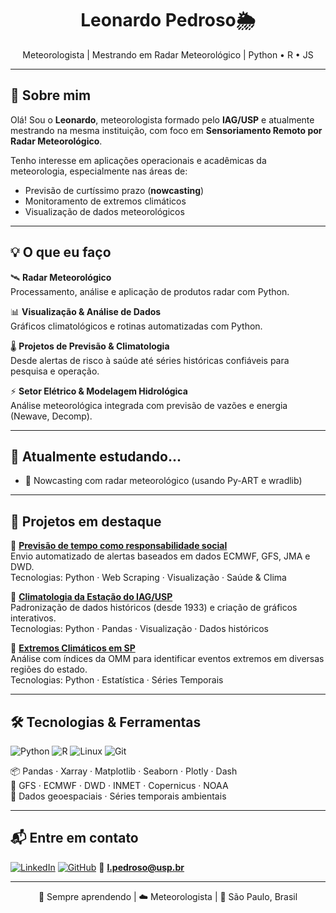 <h1 align="center"> Leonardo Pedroso🌦️</h1>
<p align="center">
  Meteorologista | Mestrando em Radar Meteorológico | Python • R • JS 
</p>

---

## 👋 Sobre mim

Olá! Sou o **Leonardo**, meteorologista formado pelo **IAG/USP** e atualmente mestrando na mesma instituição, com foco em **Sensoriamento Remoto por Radar Meteorológico**.

Tenho interesse em aplicações operacionais e acadêmicas da meteorologia, especialmente nas áreas de:
- Previsão de curtíssimo prazo (**nowcasting**)
- Monitoramento de extremos climáticos
- Visualização de dados meteorológicos

---

## 💡 O que eu faço

🛰️ **Radar Meteorológico**  
Processamento, análise e aplicação de produtos radar com Python.

📊 **Visualização & Análise de Dados**  
Gráficos climatológicos e rotinas automatizadas com Python.

🌡️ **Projetos de Previsão & Climatologia**  
Desde alertas de risco à saúde até séries históricas confiáveis para pesquisa e operação.

⚡ **Setor Elétrico & Modelagem Hidrológica**  
Análise meteorológica integrada com previsão de vazões e energia (Newave, Decomp).

---

## 🔧 Atualmente estudando...

- 📡 Nowcasting com radar meteorológico (usando Py-ART e wradlib)

---

## 🧪 Projetos em destaque

🔹 **[Previsão de tempo como responsabilidade social](#)**  
Envio automatizado de alertas baseados em dados ECMWF, GFS, JMA e DWD.  
Tecnologias: Python · Web Scraping · Visualização · Saúde & Clima

🔹 **[Climatologia da Estação do IAG/USP](#)**  
Padronização de dados históricos (desde 1933) e criação de gráficos interativos.  
Tecnologias: Python · Pandas · Visualização · Dados históricos

🔹 **[Extremos Climáticos em SP](#)**  
Análise com índices da OMM para identificar eventos extremos em diversas regiões do estado.  
Tecnologias: Python · Estatística · Séries Temporais

---

## 🛠️ Tecnologias & Ferramentas

![Python](https://img.shields.io/badge/-Python-3776AB?logo=python&logoColor=white&style=flat-square)
![R](https://img.shields.io/badge/-R-276DC3?logo=r&logoColor=white&style=flat-square)
![Linux](https://img.shields.io/badge/-Linux-FCC624?logo=linux&logoColor=black&style=flat-square)
![Git](https://img.shields.io/badge/-Git-F05032?logo=git&logoColor=white&style=flat-square)

📦 Pandas · Xarray · Matplotlib · Seaborn · Plotly · Dash  
📡 GFS · ECMWF · DWD · INMET · Copernicus · NOAA  
📍 Dados geoespaciais · Séries temporais ambientais

---

## 📬 Entre em contato

[![LinkedIn](https://img.shields.io/badge/-LinkedIn-0077B5?logo=linkedin&logoColor=white&style=flat-square)](https://www.linkedin.com/in/leonardo-pedroso-9a73b1169)
[![GitHub](https://img.shields.io/badge/-GitHub-181717?logo=github&logoColor=white&style=flat-square)](https://github.com/LeonardoPedros0)
📧 **l.pedroso@usp.br**

---

<p align="center">
  🌱 Sempre aprendendo | ☁️ Meteorologista | 📍 São Paulo, Brasil
</p>
